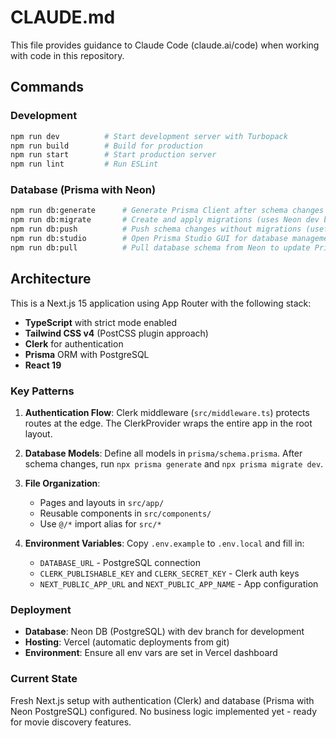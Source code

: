# CLAUDE.md

This file provides guidance to Claude Code (claude.ai/code) when working with code in this repository.

## Commands

### Development

```bash
npm run dev          # Start development server with Turbopack
npm run build        # Build for production
npm run start        # Start production server
npm run lint         # Run ESLint
```

### Database (Prisma with Neon)

```bash
npm run db:generate      # Generate Prisma Client after schema changes
npm run db:migrate       # Create and apply migrations (uses Neon dev branch)
npm run db:push          # Push schema changes without migrations (useful for dev)
npm run db:studio        # Open Prisma Studio GUI for database management
npm run db:pull          # Pull database schema from Neon to update Prisma schema
```

## Architecture

This is a Next.js 15 application using App Router with the following stack:

- **TypeScript** with strict mode enabled
- **Tailwind CSS v4** (PostCSS plugin approach)
- **Clerk** for authentication
- **Prisma** ORM with PostgreSQL
- **React 19**

### Key Patterns

1. **Authentication Flow**: Clerk middleware (`src/middleware.ts`) protects routes at the edge. The ClerkProvider wraps the entire app in the root layout.

2. **Database Models**: Define all models in `prisma/schema.prisma`. After schema changes, run `npx prisma generate` and `npx prisma migrate dev`.

3. **File Organization**:
   - Pages and layouts in `src/app/`
   - Reusable components in `src/components/`
   - Use `@/*` import alias for `src/*`

4. **Environment Variables**: Copy `.env.example` to `.env.local` and fill in:
   - `DATABASE_URL` - PostgreSQL connection
   - `CLERK_PUBLISHABLE_KEY` and `CLERK_SECRET_KEY` - Clerk auth keys
   - `NEXT_PUBLIC_APP_URL` and `NEXT_PUBLIC_APP_NAME` - App configuration

### Deployment

- **Database**: Neon DB (PostgreSQL) with dev branch for development
- **Hosting**: Vercel (automatic deployments from git)
- **Environment**: Ensure all env vars are set in Vercel dashboard

### Current State

Fresh Next.js setup with authentication (Clerk) and database (Prisma with Neon PostgreSQL) configured. No business logic implemented yet - ready for movie discovery features.
